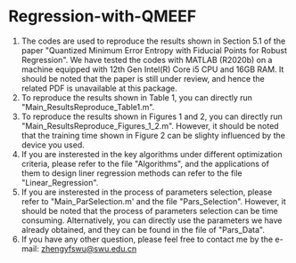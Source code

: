 # Regression-with-QMEEF
1. The codes are used to reproduce the results shown in Section 5.1 of the paper "Quantized Minimum Error Entropy with Fiducial Points for Robust     Regression". We have tested the codes with MATLAB (R2020b) on a machine equipped with 12th Gen Intel(R) Core i5 CPU and 16GB RAM. It should be noted that the paper is still under review, and hence the related PDF is unavailable at this package.  
2. To reproduce the results shown in Table 1, you can directly run "Main_ResultsReproduce_Table1.m".  
3. To reproduce the results shown in Figures 1 and 2, you can directly run "Main_ResultsReproduce_Figures_1_2.m". However, it should be noted that the training time   shown in Figure 2 can be slighty influenced by the device you used.  
4. If you are insterested in the key algorithms under different optimization criteria, please refer to the file "Algorithms", and the applications of them to design liner regression methods can refer to the file "Linear_Regression".  
5. If you are insterested in the process of parameters selection, please refer to "Main_ParSelection.m' and the file "Pars_Selection". However, it should be noted that the process of parameters selection can be time consuming. Alternatively, you can directly use the parameters we have already obtained, and they can be found in the file of "Pars_Data".  
6. If you have any other question, please feel free to contact me by the e-mail: zhengyfswu@swu.edu.cn

